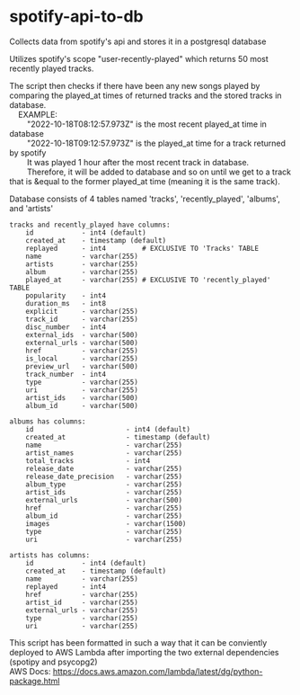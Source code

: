 # spotify-api-to-db
Collects data from spotify's api and stores it in a postgresql database

Utilizes spotify's scope "user-recently-played" which returns 50 most recently played tracks.

The script then checks if there have been any new songs played by comparing the played_at
times of returned tracks and the stored tracks in database.<br />
&nbsp;&nbsp;&nbsp;&nbsp;EXAMPLE:<br />
 &nbsp;&nbsp;&nbsp;&nbsp;&nbsp;&nbsp;&nbsp;&nbsp;"2022-10-18T08:12:57.973Z" is the most recent played_at time in database<br />
&nbsp;&nbsp;&nbsp;&nbsp;&nbsp;&nbsp;&nbsp;&nbsp;"2022-10-18T09:12:57.973Z" is the played_at time for a track returned by spotify<br />
&nbsp;&nbsp;&nbsp;&nbsp;&nbsp;&nbsp;&nbsp;&nbsp;It was played 1 hour after the most recent track in database.<br />
&nbsp;&nbsp;&nbsp;&nbsp;&nbsp;&nbsp;&nbsp;&nbsp;Therefore, it will be added to database and so on until we get to a track that is &equal to the former played_at time (meaning it is the same track).<br />

Database consists of 4 tables named 'tracks', 'recently_played', 'albums', and 'artists'<br />

    tracks and recently_played have columns:
        id            - int4 (default)
        created_at    - timestamp (default)
        replayed      - int4         # EXCLUSIVE TO 'Tracks' TABLE
        name          - varchar(255)
        artists       - varchar(255)
        album         - varchar(255)
        played_at     - varchar(255) # EXCLUSIVE TO 'recently_played' TABLE
        popularity    - int4
        duration_ms   - int8
        explicit      - varchar(255)
        track_id      - varchar(255)
        disc_number   - int4
        external_ids  - varchar(500)
        external_urls - varchar(500)
        href          - varchar(255)
        is_local      - varchar(255)
        preview_url   - varchar(500)
        track_number  - int4
        type          - varchar(255)
        uri           - varchar(255)
        artist_ids    - varchar(500)
        album_id      - varchar(500)

    albums has columns:
        id                       - int4 (default)
        created_at               - timestamp (default)
        name                     - varchar(255)
        artist_names             - varchar(255)
        total_tracks             - int4
        release_date             - varchar(255)
        release_date_precision   - varchar(255)
        album_type               - varchar(255)
        artist_ids               - varchar(255)
        external_urls            - varchar(500)
        href                     - varchar(255)
        album_id                 - varchar(255)
        images                   - varchar(1500)
        type                     - varchar(255)
        uri                      - varchar(255)
    
    artists has columns:
        id            - int4 (default)
        created_at    - timestamp (default)
        name          - varchar(255)
        replayed      - int4
        href          - varchar(255)
        artist_id     - varchar(255)
        external_urls - varchar(255)
        type          - varchar(255)
        uri           - varchar(255)

This script has been formatted in such a way that it can be conviently deployed to AWS Lambda after importing the two external dependencies (spotipy and psycopg2)<br />
    AWS Docs: https://docs.aws.amazon.com/lambda/latest/dg/python-package.html